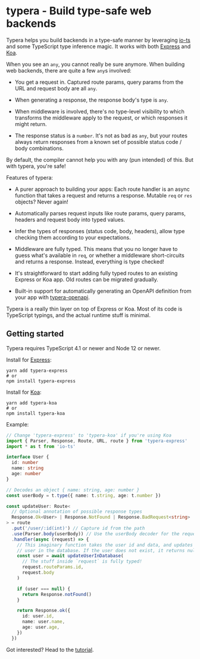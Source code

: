 # typera - Build type-safe web backends

Typera helps you build backends in a type-safe manner by leveraging [io-ts] and
some TypeScript type inference magic. It works with both [Express] and [Koa].

When you see an `any`, you cannot really be sure anymore. When building web
backends, there are quite a few `any`s involved:

- You get a request in. Captured route params, query params from the URL and
  request body are all `any`.

- When generating a response, the response body's type is `any`.

- When middleware is involved, there's no type-level visibility to which
  transforms the middleware apply to the request, or which responses it might
  return.

- The response status is a `number`. It's not as bad as `any`, but your routes
  always return responses from a known set of possible status code / body
  combinations.

By default, the compiler cannot help you with any (pun intended) of this. But
with typera, you're safe!

Features of typera:

- A purer approach to building your apps: Each route handler is an async
  function that takes a request and returns a response. Mutable `req` or `res`
  objects? Never again!

- Automatically parses request inputs like route params, query params, headers
  and request body into typed values.

- Infer the types of responses (status code, body, headers), allow type checking
  them according to your expectations.

- Middleware are fully typed. This means that you no longer have to guess what's
  available in `req`, or whether a middleware short-circuits and returns a
  response. Instead, everything is type checked!

- It's straightforward to start adding fully typed routes to an existing Express
  or Koa app. Old routes can be migrated gradually.

- Built-in support for automatically generating an OpenAPI definition from your
  app with [typera-openapi].

Typera is a really thin layer on top of Express or Koa. Most of its code is
TypeScript typings, and the actual runtime stuff is minimal.

## Getting started

Typera requires TypeScript 4.1 or newer and Node 12 or newer.

Install for [Express]:

```shell
yarn add typera-express
# or
npm install typera-express
```

Install for [Koa]:

```shell
yarn add typera-koa
# or
npm install typera-koa
```

Example:

```typescript
// Change 'typera-express' to 'typera-koa' if you're using Koa
import { Parser, Response, Route, URL, route } from 'typera-express'
import * as t from 'io-ts'

interface User {
  id: number
  name: string
  age: number
}

// Decodes an object { name: string, age: number }
const userBody = t.type({ name: t.string, age: t.number })

const updateUser: Route<
  // Optional annotation of possible response types
  Response.Ok<User> | Response.NotFound | Response.BadRequest<string>
> = route
  .put('/user/:id(int)') // Capture id from the path
  .use(Parser.body(userBody)) // Use the userBody decoder for the request body
  .handler(async (request) => {
    // This imaginary function takes the user id and data, and updates the
    // user in the database. If the user does not exist, it returns null.
    const user = await updateUserInDatabase(
      // The stuff inside `request` is fully typed!
      request.routeParams.id,
      request.body
    )

    if (user === null) {
      return Response.notFound()
    }

    return Response.ok({
      id: user.id,
      name: user.name,
      age: user.age,
    })
  })
```

Got interested? Head to the [tutorial](tutorial.md).

[io-ts]: https://github.com/gcanti/io-ts
[express]: https://expressjs.com/
[koa]: https://koajs.com/
[typera-openapi]: https://github.com/akheron/typera-openapi
